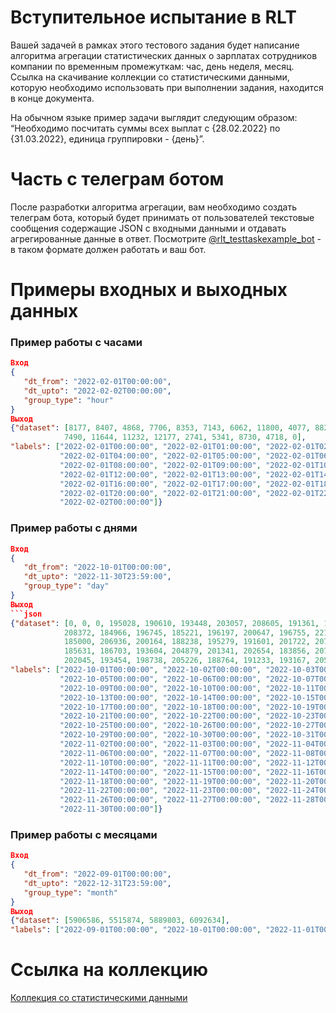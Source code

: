 # Вступительное испытание в RLT
Вашей задачей в рамках этого тестового задания будет написание алгоритма агрегации статистических данных о зарплатах сотрудников компании по временным промежуткам: час, день неделя, месяц. Ссылка на скачивание коллекции со статистическими данными, которую необходимо использовать при выполнении задания, находится в конце документа.

На обычном языке пример задачи выглядит следующим образом: “Необходимо посчитать суммы всех выплат с {28.02.2022} по {31.03.2022}, единица группировки - {день}”.
# Часть с телеграм ботом
После разработки алгоритма агрегации, вам необходимо создать телеграм бота, который будет принимать от пользователей текстовые сообщения содержащие JSON с входными данными и отдавать агрегированные данные в ответ. Посмотрите [@rlt_testtaskexample_bot](https://t.me/rlt_testtaskexample_bot) - в таком формате должен работать и ваш бот.
# Примеры входных и выходных данных
### Пример работы с часами
```json
Вход
{
   "dt_from": "2022-02-01T00:00:00",
   "dt_upto": "2022-02-02T00:00:00",
   "group_type": "hour"
}
Выход
{"dataset": [8177, 8407, 4868, 7706, 8353, 7143, 6062, 11800, 4077, 8820, 4788, 11045, 13048, 2729, 4038, 9888,
            7490, 11644, 11232, 12177, 2741, 5341, 8730, 4718, 0],
"labels": ["2022-02-01T00:00:00", "2022-02-01T01:00:00", "2022-02-01T02:00:00", "2022-02-01T03:00:00",
           "2022-02-01T04:00:00", "2022-02-01T05:00:00", "2022-02-01T06:00:00", "2022-02-01T07:00:00",
           "2022-02-01T08:00:00", "2022-02-01T09:00:00", "2022-02-01T10:00:00", "2022-02-01T11:00:00",
           "2022-02-01T12:00:00", "2022-02-01T13:00:00", "2022-02-01T14:00:00", "2022-02-01T15:00:00",
           "2022-02-01T16:00:00", "2022-02-01T17:00:00", "2022-02-01T18:00:00", "2022-02-01T19:00:00",
           "2022-02-01T20:00:00", "2022-02-01T21:00:00", "2022-02-01T22:00:00", "2022-02-01T23:00:00",
           "2022-02-02T00:00:00"]}
```
### Пример работы с днями
```json
Вход
{
   "dt_from": "2022-10-01T00:00:00",
   "dt_upto": "2022-11-30T23:59:00",
   "group_type": "day"
}
Выход
```json
{"dataset": [0, 0, 0, 195028, 190610, 193448, 203057, 208605, 191361, 186224, 181561, 195264, 213854, 194070,
            208372, 184966, 196745, 185221, 196197, 200647, 196755, 221695, 189114, 204853, 194652, 188096, 215141,
            185000, 206936, 200164, 188238, 195279, 191601, 201722, 207361, 184391, 203336, 205045, 202717, 182251,
            185631, 186703, 193604, 204879, 201341, 202654, 183856, 207001, 204274, 204119, 188486, 191392, 184199,
            202045, 193454, 198738, 205226, 188764, 191233, 193167, 205334],
"labels": ["2022-10-01T00:00:00", "2022-10-02T00:00:00", "2022-10-03T00:00:00", "2022-10-04T00:00:00",
           "2022-10-05T00:00:00", "2022-10-06T00:00:00", "2022-10-07T00:00:00", "2022-10-08T00:00:00",
           "2022-10-09T00:00:00", "2022-10-10T00:00:00", "2022-10-11T00:00:00", "2022-10-12T00:00:00",
           "2022-10-13T00:00:00", "2022-10-14T00:00:00", "2022-10-15T00:00:00", "2022-10-16T00:00:00",
           "2022-10-17T00:00:00", "2022-10-18T00:00:00", "2022-10-19T00:00:00", "2022-10-20T00:00:00",
           "2022-10-21T00:00:00", "2022-10-22T00:00:00", "2022-10-23T00:00:00", "2022-10-24T00:00:00",
           "2022-10-25T00:00:00", "2022-10-26T00:00:00", "2022-10-27T00:00:00", "2022-10-28T00:00:00",
           "2022-10-29T00:00:00", "2022-10-30T00:00:00", "2022-10-31T00:00:00", "2022-11-01T00:00:00",
           "2022-11-02T00:00:00", "2022-11-03T00:00:00", "2022-11-04T00:00:00", "2022-11-05T00:00:00",
           "2022-11-06T00:00:00", "2022-11-07T00:00:00", "2022-11-08T00:00:00", "2022-11-09T00:00:00",
           "2022-11-10T00:00:00", "2022-11-11T00:00:00", "2022-11-12T00:00:00", "2022-11-13T00:00:00",
           "2022-11-14T00:00:00", "2022-11-15T00:00:00", "2022-11-16T00:00:00", "2022-11-17T00:00:00",
           "2022-11-18T00:00:00", "2022-11-19T00:00:00", "2022-11-20T00:00:00", "2022-11-21T00:00:00",
           "2022-11-22T00:00:00", "2022-11-23T00:00:00", "2022-11-24T00:00:00", "2022-11-25T00:00:00",
           "2022-11-26T00:00:00", "2022-11-27T00:00:00", "2022-11-28T00:00:00", "2022-11-29T00:00:00",
           "2022-11-30T00:00:00"]}
```
### Пример работы с месяцами
```json
Вход
{
   "dt_from": "2022-09-01T00:00:00",
   "dt_upto": "2022-12-31T23:59:00",
   "group_type": "month"
}
Выход
{"dataset": [5906586, 5515874, 5889803, 6092634],
"labels": ["2022-09-01T00:00:00", "2022-10-01T00:00:00", "2022-11-01T00:00:00", "2022-12-01T00:00:00"]}
```
# Ссылка на коллекцию
[Коллекция со статистическими данными](https://drive.google.com/file/d/1pcNm2TAtXHO4JIad9dkzpbNc4q7NoYkx/view?usp=sharing)
